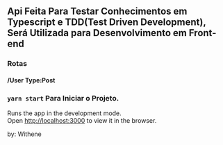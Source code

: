 ## Api Feita Para Testar Conhecimentos em Typescript e TDD(Test Driven Development), Será Utilizada para Desenvolvimento em Front-end 

### Rotas


#### /User     Type:Post



### `yarn start` Para Iniciar o Projeto.

Runs the app in the development mode.\
Open [http://localhost:3000](http://localhost:3000) to view it in the browser.

by: Withene
